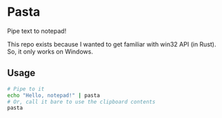 # Pasta
Pipe text to notepad!

This repo exists because I wanted to get familiar with win32 API (in Rust).
So, it only works on Windows.

## Usage
```sh
# Pipe to it
echo "Hello, notepad!" | pasta
# Or, call it bare to use the clipboard contents
pasta
```
